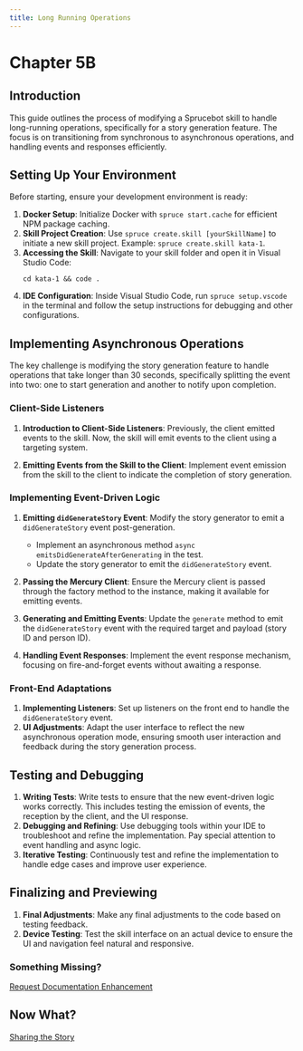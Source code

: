 ```yaml
---
title: Long Running Operations
---
```


# Chapter 5B

## Introduction

This guide outlines the process of modifying a Sprucebot skill to handle long-running operations, specifically for a story generation feature. The focus is on transitioning from synchronous to asynchronous operations, and handling events and responses efficiently.

## Setting Up Your Environment

Before starting, ensure your development environment is ready:

1. **Docker Setup**: Initialize Docker with `spruce start.cache` for efficient NPM package caching.
2. **Skill Project Creation**: Use `spruce create.skill [yourSkillName]` to initiate a new skill project. Example: `spruce create.skill kata-1`. 
3. **Accessing the Skill**: Navigate to your skill folder and open it in Visual Studio Code:
   ```shell
   cd kata-1 && code .
   ```
4. **IDE Configuration**: Inside Visual Studio Code, run `spruce setup.vscode` in the terminal and follow the setup instructions for debugging and other configurations.

## Implementing Asynchronous Operations

The key challenge is modifying the story generation feature to handle operations that take longer than 30 seconds, specifically splitting the event into two: one to start generation and another to notify upon completion.

### Client-Side Listeners

1. **Introduction to Client-Side Listeners**: Previously, the client emitted events to the skill. Now, the skill will emit events to the client using a targeting system.

2. **Emitting Events from the Skill to the Client**: Implement event emission from the skill to the client to indicate the completion of story generation.

### Implementing Event-Driven Logic

1. **Emitting `didGenerateStory` Event**: Modify the story generator to emit a `didGenerateStory` event post-generation.
   - Implement an asynchronous method `async emitsDidGenerateAfterGenerating` in the test.
   - Update the story generator to emit the `didGenerateStory` event.

2. **Passing the Mercury Client**: Ensure the Mercury client is passed through the factory method to the instance, making it available for emitting events.

3. **Generating and Emitting Events**: Update the `generate` method to emit the `didGenerateStory` event with the required target and payload (story ID and person ID).

4. **Handling Event Responses**: Implement the event response mechanism, focusing on fire-and-forget events without awaiting a response.

### Front-End Adaptations

1. **Implementing Listeners**: Set up listeners on the front end to handle the `didGenerateStory` event.
2. **UI Adjustments**: Adapt the user interface to reflect the new asynchronous operation mode, ensuring smooth user interaction and feedback during the story generation process.

## Testing and Debugging

1. **Writing Tests**: Write tests to ensure that the new event-driven logic works correctly. This includes testing the emission of events, the reception by the client, and the UI response.
2. **Debugging and Refining**: Use debugging tools within your IDE to troubleshoot and refine the implementation. Pay special attention to event handling and async logic.
3. **Iterative Testing**: Continuously test and refine the implementation to handle edge cases and improve user experience.

## Finalizing and Previewing

1. **Final Adjustments**: Make any final adjustments to the code based on testing feedback.
2. **Device Testing**: Test the skill interface on an actual device to ensure the UI and navigation feel natural and responsive.

### Something Missing?

<div class="grid-buttons">
    <a class="btn" href="https://forms.gle/2ZMtwUxg1egV8sHT8">Request Documentation Enhancement</a>
</div>

## Now What?

<div class="grid-buttons">
    <a class="btn" href="{{ '/training//building-a-skill/share-story/' | url }}">Sharing the Story</a>
</div>